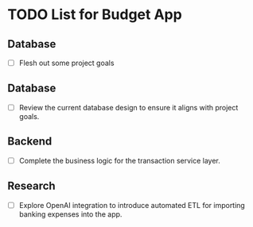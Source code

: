 # TODO List for Budget App

## Database
- [ ] Flesh out some project goals

## Database
- [ ] Review the current database design to ensure it aligns with project goals.

## Backend
- [ ] Complete the business logic for the transaction service layer.

## Research
- [ ] Explore OpenAI integration to introduce automated ETL for importing banking expenses into the app.
